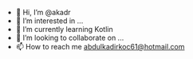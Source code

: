 - 👋 Hi, I’m @akadr
- 👀 I’m interested in ...
- 🌱 I’m currently learning Kotlin
- 💞️ I’m looking to collaborate on ...
- 📫 How to reach me abdulkadirkoc61@hotmail.com

<!---
akadr/akadr is a ✨ special ✨ repository because its `README.md` (this file) appears on your GitHub profile.
You can click the Preview link to take a look at your changes.
--->
